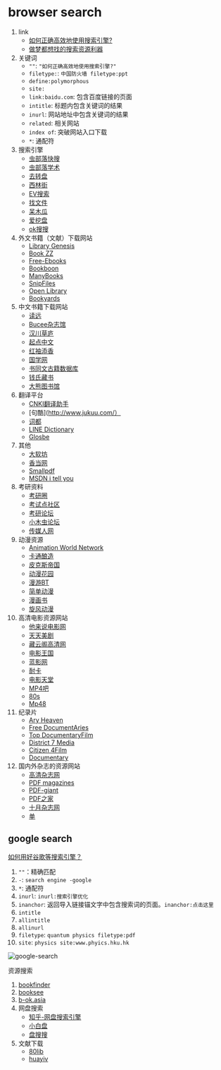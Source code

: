# browser search

1. link
   * [如何正确高效地使用搜索引擎?](https://www.zhihu.com/question/28013848)
   * [做梦都想找的搜索资源利器](https://www.jianshu.com/p/49e73d480035)
2. 关键词
   * `""`: `"如何正确高效地使用搜索引擎?"`
   * `filetype:`: `中国防火墙 filetype:ppt`
   * `define:polymorphous`
   * `site:`
   * `link:baidu.com`: 包含百度链接的页面
   * `intitle`: 标题内包含关键词的结果
   * `inurl`: 网站地址中包含关键词的结果
   * `related`: 相关网站
   * `index of`: 突破网站入口下载
   * `*`: 通配符
3. 搜索引擎
   * [虫部落快搜](http://search.chongbuluo.com/)
   * [虫部落学术](http://scholar.chongbuluo.com/)
   * [去转盘](http://www.quzhuanpan.com/)
   * [西林街](http://www.xilinjie.com/)
   * [EV搜索](http://www.evsou.com/)
   * [找文件](http://www.zhaofile.com/)
   * [呆木瓜](http://www.daimugua.com/)
   * [爱挖盘](http://www.iwapan.com/)
   * [ok搜搜](http://www.oksousou.com/)
4. 外文书籍（文献）下载网站
   * [Library Genesis](http://gen.lib.rus.ec/)
   * [Book ZZ](http://bookzz.org/)
   * [Free-Ebooks](http://www.free-ebooks.net/)
   * [Bookboon](http://bookboon.com/en)
   * [ManyBooks](http://manybooks.net/)
   * [SnipFiles](http://www.snipfiles.com/)
   * [Open Library](https://openlibrary.org/)
   * [Bookyards](http://www.bookyards.com/)
5. 中文书籍下载网站
   * [读远](http://www.readfar.com/)
   * [Bucee杂志馆](http://bucee.net/)
   * [汉川草庐](http://www.sidneyluo.net/index.html)
   * [起点中文](http://i.qidian.com/)
   * [红袖添香](http://www.hongxiu.com)
   * [国学网](http://www.guoxue.com/)
   * [书同文古籍数据库](http://guji.unihan.com.cn/)
   * [钱氏藏书](http://qscs.haotui.com/?fromuid=272)
   * [大熊图书馆](http://dxlibrary.haotui.com/bbs.php)
6. 翻译平台
   * [CNKI翻译助手](http://dict.cnki.net/)
   * [句酷](http://www.jukuu.com/）
   * [词都](http://www.dictall.com/)
   * [LINE Dictionary](http://ce.linedict.com/dict.html#/cnen/)
   * [Glosbe](https://glosbe.com/)
7. 其他
   * [大软坊](http://app.hustonline.net/major)
   * [香当网](http://www.xiangdang.net/)
   * [Smallpdf](http://smallpdf.com/)
   * [MSDN i tell you](http://www.itellyou.cn/)
8. 考研资料
   * [考研圈](http://www.zhuansoo.com/vbar/c/vc.html?id=19)
   * [考试点社区](http://bbs.kaoshidian.com/resource)
   * [考研论坛](http://download.bbs.kaoyan.com/)
   * [小木虫论坛](http://emuch.net/bbs/index.php)
   * [传媒人网](http://www.chuanmeiren.cn/bbs/)
9. 动漫资源
   * [Animation World Network](http://www.awn.com/)
   * [卡通酿造](http://www.cartoonbrew.com/)
   * [皮克斯帝国](http://pixarempire.com/)
   * [动漫花园](http://share.dmhy.org)
   * [漫游BT](http://share.popgo.org)
   * [简单动漫](http://www.36dm.com/)
   * [漫画书](http://manhuashu.net/)
   * [旋风动漫](http://bt.xfsub.com/)
10. 高清电影资源网站
    * [他来说电影网](http://www.talaishuo.com/)
    * [天天美剧](http://www.ttmeiju.com/)
    * [藏云阁高清网](http://www.cangyunge.com/)
    * [电影王国](http://www.moviewg.com/)
    * [蓝影网](http://www.lanyingwang.com/)
    * [耐卡](http://bbs.ncar.cc/forum.php)
    * [电影天堂](http://www.dytt8.net/)
    * [MP4吧](http://www.mp4ba.com/)
    * [80s](http://www.80s.tw/)
    * [Mp48](http://www.mp48.com/)
11. 纪录片
    * [Ary Heaven](http://documentaryheaven.com/)
    * [Free DocumentAries](http://freedocumentaries.org/)
    * [Top DocumentaryFilm](http://topdocumentaryfilms.com/)
    * [District 7 Media](http://www.district7media.net/main/)
    * [Citizen 4Film](https://citizenfourfilm.com/)
    * [Documentary](http://documentaryaddict.com/)
12. 国内外杂志的资源网站
    * [高清杂志网](http://www.gqzzw.com/)
    * [PDF magazines](http://pdfmagazines.org/)
    * [PDF-giant](http://pdf-giant.com/)
    * [PDF之家](http://www.pdfzj.com/)
    * [十月杂志网](http://shiyue.me/)
    * [单](http://www.cmzyk.com/h-nd-101-109_361.html)

## google search

[如何用好谷歌等搜索引擎？](https://www.zhihu.com/question/20161362)

1. `""`：精确匹配
2. `-`: `search engine -google`
3. `*`: 通配符
4. `inurl`: `inurl:搜索引擎优化`
5. `inanchor`: 返回导入链接锚文字中包含搜索词的页面。`inanchor:点击这里`
6. `intitle`
7. `allintitle`
8. `allinurl`
9. `filetype`: `quantum physics filetype:pdf`
10. `site`: `physics site:www.phyics.hku.hk`

![google-search](https://pic2.zhimg.com/521dfe899ffb54b7a7b3bff076e442e8_r.jpg)

资源搜索

1. [bookfinder](https://www.bookfinder.com/)
2. [booksee](https://en.booksee.org/)
3. [b-ok.asia](https://b-ok.asia/)
4. 网盘搜索
   * [知乎-网盘搜索引擎](https://www.zhihu.com/question/38323320)
   * [小白盘](https://www.xiaobaipan.com/)
   * [盘搜搜](https://www.pansoso.com/)
5. 文献下载
   * [80lib](http://www.80lib.com/user/login)
   * [huayiv](http://www.huayiv.com/)
